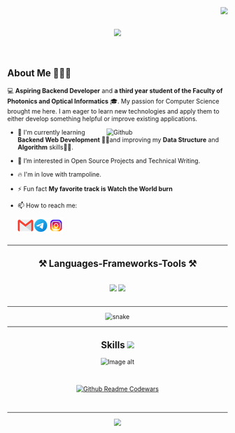 <img align="right" src="https://visitor-badge.laobi.icu/badge?page_id=jean.jean" />

<h1 align="center">
    <img src="https://readme-typing-svg.herokuapp.com/?font=Righteous&size=35&center=true&vCenter=true&width=700&height=70&duration=4000&lines=Hi+There!+👋+I'm+Evgeniy+Pochekutov!;" />
</h1>

<br>

<h2> About Me 👱🏻‍♂️‍</h2>

 💻 **Aspiring Backend Developer** and **a third year student of the Faculty of Photonics and Optical Informatics** 🎓. My passion for Computer Science brought me here. I am eager to learn new technologies and apply them to either develop something helpful or improve existing applications.
 
<img width="55%" align="right" alt="Github" src="https://raw.githubusercontent.com/onimur/.github/master/.resources/git-header.svg" />

-  🔭 I'm currently learning **Backend Web Development** 🙋‍♂️and improving my **Data Structure** and **Algorithm** skills👨‍💻.
  
-  👀 I’m interested in Open Source Projects and Technical Writing.

-  🔥 I'm in love with trampoline.
  
-  ⚡ Fun fact **My favorite track is Watch the World burn**

- 📫 How to reach me:
  
  <a href="https://evgenijpocekutov6@gmail.com">
    <img align="left" width="35px" src="https://github.com/jean-cih/jean/blob/main/Assets/Gmail.svg" />
  </a> &nbsp;&nbsp;
  <a href="https://t.me/jean_key">
    <img align="left" width="35px" src="https://github.com/jean-cih/jean/blob/main/Assets/Telegram.svg" />
  </a> &nbsp;&nbsp;
  <a href="https://www.instagram.com/jean_cih?igsh=OGFyemM1c2xxMnpn">
    <img align="left" width="35px" src="https://github.com/jean-cih/jean/blob/main/Assets/Instagram.svg" />
  </a> &nbsp;&nbsp;

<br>

  <hr/>
 
<h2 align="center">⚒️ Languages-Frameworks-Tools ⚒️</h2>
<br/>
<div align="center">
    <img src="https://skillicons.dev/icons?i=visualstudio,vscode,github,gitlab,git" />
    <img src="https://skillicons.dev/icons?i=c,cs,dotnet,bash,linux,sqlite,mysql,postgres,vim" /><br>
</div>

<br/>
<hr/>

<div align="center">
 <img width="800" height="200" src="Assets/github-snake.svg" alt="snake"/>
</div>

<hr/>

<h2 align="center"> Skills <img src = "https://media2.giphy.com/media/QssGEmpkyEOhBCb7e1/giphy.gif?cid=ecf05e47a0n3gi1bfqntqmob8g9aid1oyj2wr3ds3mg700bl&rid=giphy.gif" width = 32> 
</h2>

<div align="center">

![Image alt](https://github.com/jean-cih/jean/blob/main/Assets/myLeetcode.png)
</div>
<br/>

<div align="center">
    
[![Github Readme Codewars](https://codewars-stats-ignacio-cuadra.vercel.app/?username=Jean-cih&theme=dark)](https://github.com/Jean-cih/github-readme-codewars)
</div>
<br/>

<hr/>



<a width="20" href="https://github.com/jean-cih?tab=repositories">
  <summary width="20" align="center">
      <img width="350px" src="https://capsule-render.vercel.app/api?type=venom&height=200&width=50&color=gradient&text=Show%20More&reversal=false&fontAlign=50&section=header&fontColor=9400D3&descAlign=100&descAlignY=100&textBg=false&animation=twinkling"/> 
  </summary>
</a>

